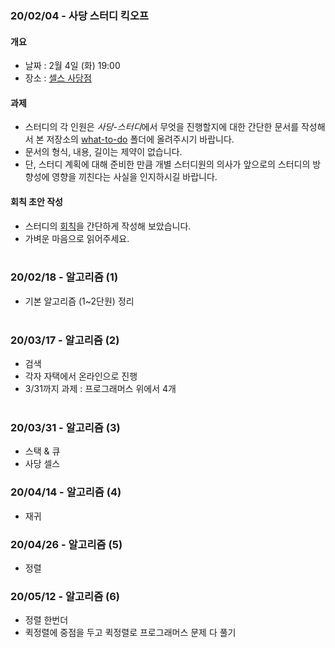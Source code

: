 ### 20/02/04 - 사당 스터디 킥오프 
#### 개요
* 날짜 : 2월 4일 (화) 19:00
* 장소 : [셀스 사당점](https://sd.sels.co.kr/) 

#### 과제
* 스터디의 각 인원은 *사당-스터디*에서 무엇을 진행할지에 대한 간단한 문서를 작성해서 본 저장소의 [what-to-do](https://github.com/sadang-study/java/tree/master/what-to-do) 폴더에 올려주시기 바랍니다.
* 문서의 형식, 내용, 길이는 제약이 없습니다.
* 단, 스터디 계획에 대해 준비한 만큼 개별 스터디원의 의사가 앞으로의 스터디의 방향성에 영향을 끼친다는 사실을 인지하시길 바랍니다.

#### 회칙 초안 작성
* 스터디의 [회칙](https://github.com/sadang-study/java/tree/master/policy)을 간단하게 작성해 보았습니다.
* 가벼운 마음으로 읽어주세요.
<br><br>

### 20/02/18 - 알고리즘 (1)
  * 기본 알고리즘 (1~2단원) 정리
<br><br>

### 20/03/17 - 알고리즘 (2)
  * 검색
  * 각자 자택에서 온라인으로 진행
  * 3/31까지 과제 : 프로그래머스 위에서 4개
<br><br>

### 20/03/31 - 알고리즘 (3)
  * 스택 & 큐
  * 사당 셀스

### 20/04/14 - 알고리즘 (4)
  * 재귀

### 20/04/26 - 알고리즘 (5)
  * 정렬

### 20/05/12 - 알고리즘 (6)
  * 정렬 한번더
  * 퀵정렬에 중점을 두고 퀵정렬로 프로그래머스 문제 다 풀기


